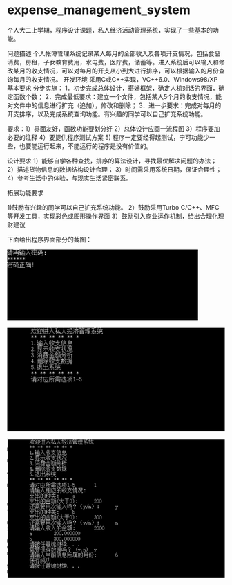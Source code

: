 # expense_management_system
个人大二上学期，程序设计课题，私人经济活动管理系统，实现了一些基本的功能。

问题描述	个人帐簿管理系统记录某人每月的全部收入及各项开支情况，包括食品消费，房租，子女教育费用，水电费，医疗费，储蓄等。进入系统后可以输入和修改某月的收支情况，可以对每月的开支从小到大进行排序，可以根据输入的月份查询每月的收支情况。
开发环境	采用C或C++实现，VC++6.0、Windows98/XP
基本要求
分步实施：
1．初步完成总体设计，搭好框架，确定人机对话的界面，确定函数个数；
2．完成最低要求：建立一个文件，包括某人5个月的收支情况，能对文件中的信息进行扩充（追加），修改和删除；
3．进一步要求：完成对每月的开支排序，以及完成系统查询功能。有兴趣的同学可以自己扩充系统功能。

要求：1）界面友好，函数功能要划分好
2）总体设计应画一流程图
3）程序要加必要的注释
4）要提供程序测试方案
5) 程序一定要经得起测试，宁可功能少一些，也要能运行起来，不能运行的程序是没有价值的。

设计要求
1）能够自学各种查找，排序的算法设计，寻找最优解决问题的办法；
2）描述货物信息的数据结构设计合理；
3）时间需采用系统日期，保证合理性；
4）参考生活中的体验，与现实生活紧密联系。

拓展功能要求

1)鼓励有兴趣的同学可以自己扩充系统功能。
2）鼓励采用Turbo C/C++、MFC等开发工具，实现彩色或图形操作界面
3）鼓励引入商业运作机制，给出合理化理财建议

下面给出程序界面部分的截图：


![1](https://github.com/acmac/expense_management_system/blob/master/%E7%A8%8B%E5%BA%8F%E6%88%AA%E5%9B%BE/MA%7D00%25OQ%60H2R58NI%40MPDCMD.png)

![2](https://github.com/acmac/expense_management_system/blob/master/%E7%A8%8B%E5%BA%8F%E6%88%AA%E5%9B%BE/Y0B%7D1L%60BT4B%5DFL9DX%25%5B0GNC.png )

![3](https://github.com/acmac/expense_management_system/blob/master/%E7%A8%8B%E5%BA%8F%E6%88%AA%E5%9B%BE/X_%7D%25HC%60U%5D%24ST~D9%24WP%7B%60QUS.png)


